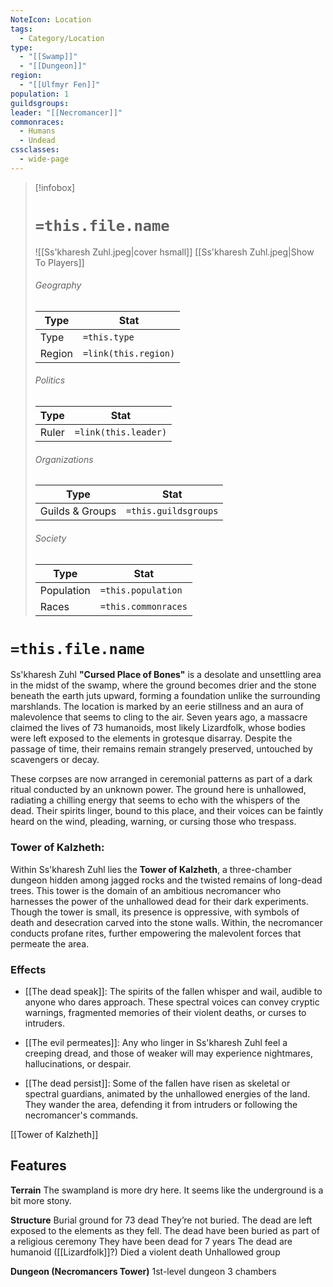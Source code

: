 ```yaml
---
NoteIcon: Location
tags:
  - Category/Location
type:
  - "[[Swamp]]"
  - "[[Dungeon]]"
region:
  - "[[Ulfmyr Fen]]"
population: 1
guildsgroups: 
leader: "[[Necromancer]]"
commonraces:
  - Humans
  - Undead
cssclasses:
  - wide-page
---
```

> [!infobox]
> # `=this.file.name`
> ![[Ss'kharesh Zuhl.jpeg|cover hsmall]]
> [[Ss'kharesh Zuhl.jpeg|Show To Players]]
> ###### Geography
> Type |  Stat |
> ---|---|
> Type | `=this.type` |
> Region | `=link(this.region)` |
> ###### Politics
> Type |  Stat |
> ---|---|
> Ruler | `=link(this.leader)` |
> ###### Organizations
> Type |  Stat |
> ---|---|
> Guilds & Groups | `=this.guildsgroups` |
> ###### Society
> Type |  Stat |
> ---|---|
> Population | `=this.population` |
> Races | `=this.commonraces` |

# `=this.file.name`
Ss'kharesh Zuhl **"Cursed Place of Bones"** is a desolate and unsettling area in the midst of the swamp, where the ground becomes drier and the stone beneath the earth juts upward, forming a foundation unlike the surrounding marshlands. The location is marked by an eerie stillness and an aura of malevolence that seems to cling to the air. Seven years ago, a massacre claimed the lives of 73 humanoids, most likely Lizardfolk, whose bodies were left exposed to the elements in grotesque disarray. Despite the passage of time, their remains remain strangely preserved, untouched by scavengers or decay.

These corpses are now arranged in ceremonial patterns as part of a dark ritual conducted by an unknown power. The ground here is unhallowed, radiating a chilling energy that seems to echo with the whispers of the dead. Their spirits linger, bound to this place, and their voices can be faintly heard on the wind, pleading, warning, or cursing those who trespass.

### Tower of Kalzheth:

Within Ss'kharesh Zuhl lies the **Tower of Kalzheth**, a three-chamber dungeon hidden among jagged rocks and the twisted remains of long-dead trees. This tower is the domain of an ambitious necromancer who harnesses the power of the unhallowed dead for their dark experiments. Though the tower is small, its presence is oppressive, with symbols of death and desecration carved into the stone walls. Within, the necromancer conducts profane rites, further empowering the malevolent forces that permeate the area.

### Effects
- [[The dead speak]]: The spirits of the fallen whisper and wail, audible to anyone who dares approach. These spectral voices can convey cryptic warnings, fragmented memories of their violent deaths, or curses to intruders.

- [[The evil permeates]]: Any who linger in Ss'kharesh Zuhl feel a creeping dread, and those of weaker will may experience nightmares, hallucinations, or despair.

- [[The dead persist]]: Some of the fallen have risen as skeletal or spectral guardians, animated by the unhallowed energies of the land. They wander the area, defending it from intruders or following the necromancer's commands.

[[Tower of Kalzheth]]

## Features
**Terrain**
The swampland is more dry here.
It seems like the underground is a bit more stony.

**Structure**
Burial ground for 73 dead
They’re not buried. The dead are left exposed to the elements as they fell.
The dead have been buried as part of a religious ceremony
They have been dead for 7 years
The dead are humanoid ([[Lizardfolk]]?)
Died a violent death
Unhallowed group

**Dungeon (Necromancers Tower)** 
1st-level dungeon 
3 chambers
